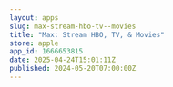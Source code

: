 ```yaml
---
layout: apps
slug: max-stream-hbo-tv--movies
title: "Max: Stream HBO, TV, & Movies"
store: apple
app_id: 1666653815
date: 2025-04-24T15:01:11Z
published: 2024-05-20T07:00:00Z
---
```

